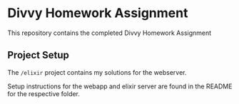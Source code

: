 # Divvy Homework Assignment

This repository contains the completed Divvy Homework Assignment


## Project Setup

The `/elixir` project contains my solutions for the webserver.

Setup instructions for the webapp and elixir server are found in the README for the respective folder.



